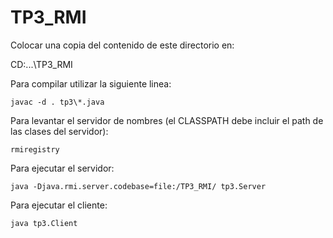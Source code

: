# TP3_RMI

Colocar una copia del contenido de este directorio en:

CD:\...\TP3_RMI

Para compilar utilizar la siguiente linea:

	javac -d . tp3\*.java

Para levantar el servidor de nombres (el CLASSPATH debe incluir el path de las clases del servidor):

	rmiregistry

Para ejecutar el servidor:

	java -Djava.rmi.server.codebase=file:/TP3_RMI/ tp3.Server

Para ejecutar el cliente:

	java tp3.Client
